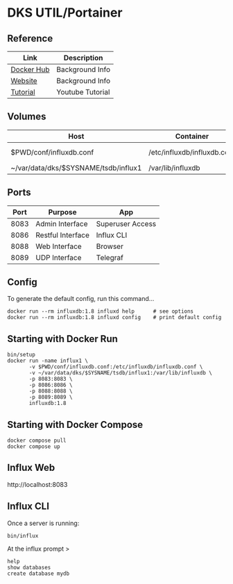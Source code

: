 # DKS UTIL/Portainer

## Reference 

| Link              | Description      |
|-------------------|------------------|
| [Docker Hub][hub] | Background Info  |
| [Website][web]    | Background Info  |
| [Tutorial][tut]   | Youtube Tutorial |

[hub]: https://hub.docker.com/r/portainer/portainer-ce
[web]: https://www.portainer.io/ 
[tut]: https://www.youtube.com/watch?v=iX0HbrfRyvc&t=193s

## Volumes 

| Host                                 | Container                   | Purpose                |
|--------------------------------------|-----------------------------|------------------------|
| $PWD/conf/influxdb.conf              | /etc/influxdb/influxdb.conf | Database Configuration |
| ~/var/data/dks/$SYSNAME/tsdb/influx1 | /var/lib/influxdb           | Datastore              |

## Ports 

| Port | Purpose           | App              |
|------|-------------------|------------------|
| 8083 | Admin Interface   | Superuser Access |
| 8086 | Restful Interface | Influx CLI       |
| 8088 | Web Interface     | Browser          |
| 8089 | UDP Interface     | Telegraf         |

## Config 

To generate the default config, run this command...
```
docker run --rm influxdb:1.8 influxd help      # see options 
docker run --rm influxdb:1.8 influxd config    # print default config
```

## Starting with Docker Run 

```
bin/setup 
docker run -name influx1 \
       -v $PWD/conf/influxdb.conf:/etc/influxdb/influxdb.conf \
       -v ~/var/data/dks/$SYSNAME/tsdb/influx1:/var/lib/influxdb \
       -p 8083:8083 \ 
       -p 8086:8086 \ 
       -p 8088:8088 \ 
       -p 8089:8089 \ 
       influxdb:1.8
```

## Starting with Docker Compose 

```
docker compose pull
docker compose up 
```

## Influx Web 

http://localhost:8083 

## Influx CLI 

Once a server is running: 

    bin/influx 

At the influx prompt >

    help
    show databases 
    create database mydb
